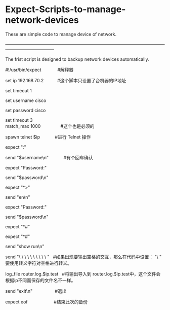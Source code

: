 # Expect-Scripts-to-manage-network-devices
These are simple code to manage device of network.

———————————————————————————————————————————————

The frist script is designed to backup network devices automatically.


#!/usr/bin/expect             #解释器

set ip 192.168.70.2           #这个脚本只设置了台机器的IP地址

set timeout 1

set username cisco

set password cisco

set timeout 3            
match_max 1000                #这个也是必须的

spawn telnet $ip   	          #进行 Telnet 操作

expect ":"

send "$username\n"            #有个回车确认

expect "Password:"

send "$password\n"

expect "*>"

send "en\n"

expect "Password:"

send "$password\n"

expect "*#"

expect "*#"

send  "show run\n" 

send "\ \ \ \ \ \ \ \ \ \  "   #如果出现要输出空格的交互，那么在代码中设置： "\ "   要使用转义字符对空格进行转义。

log_file router.log.$ip.test   #将输出导入到 router.log.$ip.test中，这个文件会根据ip不同而保存的文件名不一样。

send "exit\n"                  #退出

expect eof                     #结束此次的备份 

